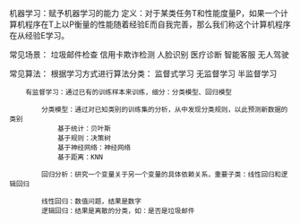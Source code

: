 机器学习：赋予机器学习的能力
定义：对于某类任务T和性能度量P，如果一个计算机程序在T上以P衡量的性能随着经验E而自我完善，那么我们称这个计算机程序在从经验E学习。

常见场景：
	垃圾邮件检查	信用卡欺诈检测	人脸识别
	医疗诊断		智能客服		无人驾驶

常见算法：
	根据学习方式进行算法分类：
		监督式学习	无监督学习	半监督学习
    
		有监督学习：通过已有的训练样本来训练，细分：分类模型、回归模型
			
			分类模型：通过对已知类别的训练集的分析，从中发现分类规则，以此预测新数据的类别
				基于统计：贝叶斯	
				基于规则：决策树
				基于神经网络：神经网络
				基于距离：KNN
				
			回归分析：研究一个变量关于另一个变量的具体依赖关系，重要子类：线性回归和逻辑回归
			
			线性回归：数值问题，结果是数字
			逻辑回归：结果是离散的分类，如：是否是垃圾邮件
			
